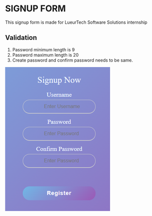 # SIGNUP FORM
This signup form is made for LueurTech Software Solutions internship

## Validation
1. Password minimum length is 9
2. Password maximum length is 20
3. Create password and confirm password needs to be same.

![form](https://github.com/Anubhav1603/SIGNUP-FORM/blob/master/form_pic.PNG)